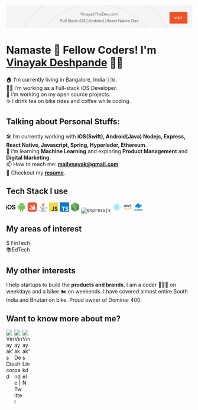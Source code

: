 <p align="center">
  <a target="_blank" href="https://www.vinayakthedev.com/">
         <img alt="Qries" src="banner.png">
      </a>
</p>

# Namaste 🙏 Fellow Coders! I'm **[Vinayak Deshpande](http://vinayakthedev.com)** 👨🏽

🏠 I’m currently living in Bangalore, India 🇮🇳.<br/>
👨‍💻 I’m working as a Full-stack iOS Developer.<br/>
🔭 I’m working on my open source projects.<br/>
 ☕️ I drink tea on bike rides and coffee while coding.<br/>

## Talking about Personal Stuffs:
🛠 I’m currently working with **iOS(Swift), Android(Java) Nodejs, Express, React Native, Javascript, Spring, Hyperleder, Ethereum**.<br/>
🌱 I’m learning **Machine Learning** and exploring **Product Management** and **Digital Marketing**.<br/>
📫 How to reach me: **mailvnayak@gmail.com**<br/>
📝 Checkout my **[resume](https://gitconnected.com/VinayakTheDev/resume)**.<br/>

## Tech Stack I use

<code><img height="25" src="https://raw.githubusercontent.com/github/explore/80688e429a7d4ef2fca1e82350fe8e3517d3494d/topics/ios/ios.png" alt="ios"></code>
<code><img height="25" src="https://raw.githubusercontent.com/github/explore/80688e429a7d4ef2fca1e82350fe8e3517d3494d/topics/android/android.png" alt="android"></code>
<code><img height="25" src="https://raw.githubusercontent.com/github/explore/80688e429a7d4ef2fca1e82350fe8e3517d3494d/topics/swift/swift.png" alt="swift"></code>
<code><img height="25" src="https://raw.githubusercontent.com/github/explore/80688e429a7d4ef2fca1e82350fe8e3517d3494d/topics/java/java.png" alt="java"></code>
<code><img height="25" src="https://raw.githubusercontent.com/github/explore/80688e429a7d4ef2fca1e82350fe8e3517d3494d/topics/javascript/javascript.png" alt="javascript"></code>
<code><img height="25" src="https://raw.githubusercontent.com/github/explore/80688e429a7d4ef2fca1e82350fe8e3517d3494d/topics/typescript/typescript.png" alt="javascript"></code>
<code><img height="25" src="https://raw.githubusercontent.com/github/explore/80688e429a7d4ef2fca1e82350fe8e3517d3494d/topics/nodejs/nodejs.png" alt="nodejs"></code>
<code><img height="25" src="https://devicons.github.io/devicon/devicon.git/icons/express/express-original.svg" alt="expressjs"></code>
<code><img height="25" src="https://raw.githubusercontent.com/github/explore/80688e429a7d4ef2fca1e82350fe8e3517d3494d/topics/react/react.png" alt="react"></code>
<code><img height="25" src="https://raw.githubusercontent.com/github/explore/80688e429a7d4ef2fca1e82350fe8e3517d3494d/topics/aws/aws.png" alt="aws"></code>
<code><img height="25" src="https://raw.githubusercontent.com/github/explore/80688e429a7d4ef2fca1e82350fe8e3517d3494d/topics/docker/docker.png" alt="docker"></code>

## My areas of interest 
$ FinTech<br/>
📚EdTech<br/>

## My other interests

I help startups to build the **products and brands**. I am a coder 👨🏽‍💻 on weekdays and a biker 🏍 on weekends. I have covered almost entire South India and Bhutan on bike. Proud owner of Dominar 400.

## Want to know more about me?
<a href="https://discord.gg/vnayakd#7797">
  <img align="left" alt="Vinayak's Discord" width="22px" src="https://cdn.jsdelivr.net/npm/simple-icons@v3/icons/discord.svg" />
</a>
<a href="https://twitter.com/VNayakDeshpande">
  <img align="left" alt="Vinayak Deshpande | Twitter" width="22px" src="https://cdn.jsdelivr.net/npm/simple-icons@v3/icons/twitter.svg" />
</a>
<a href="https://www.linkedin.com/in/vnayakdeshpande/">
  <img align="left" alt="Vinayak's LinkdeIN" width="22px" src="https://cdn.jsdelivr.net/npm/simple-icons@v3/icons/linkedin.svg" />
</a>
<br />

